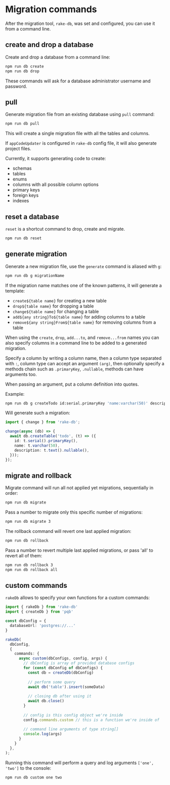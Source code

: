 # Migration commands

After the migration tool, `rake-db`, was set and configured, you can use it from a command line.

## create and drop a database

Create and drop a database from a command line:

```sh
npm run db create
npm run db drop
```

These commands will ask for a database administrator username and password.

## pull

Generate migration file from an existing database using `pull` command:

```sh
npm run db pull
```

This will create a single migration file with all the tables and columns.

If `appCodeUpdater` is configured in `rake-db` config file, it will also generate project files.

Currently, it supports generating code to create:

- schemas
- tables
- enums
- columns with all possible column options
- primary keys
- foreign keys
- indexes

## reset a database

`reset` is a shortcut command to drop, create and migrate.

```sh
npm run db reset
```

## generate migration

Generate a new migration file, use the `generate` command is aliased with `g`:

```sh
npm run db g migrationName
```

If the migration name matches one of the known patterns, it will generate a template:

- `create${table name}` for creating a new table
- `drop${table name}` for dropping a table
- `change${table name}` for changing a table
- `add${any string}To${table name}` for adding columns to a table
- `remove${any string}From${table name}` for removing columns from a table

When using the `create`, `drop`, `add...to`, and `remove...from` names you can also specify columns in a command line to be added to a generated migration.

Specify a column by writing a column name, then a column type separated with `:`, column type can accept an argument `(arg)`, then optionally specify a methods chain such as `.primaryKey`, `.nullable`, methods can have arguments too.

When passing an argument, put a column definition into quotes.

Example:

```sh
npm run db g createTodo id:serial.primaryKey 'name:varchar(50)' description:text.nullable
```

Will generate such a migration:

```ts
import { change } from 'rake-db';

change(async (db) => {
  await db.createTable('todo', (t) => ({
    id: t.serial().primaryKey(),
    name: t.varchar(50),
    description: t.text().nullable(),
  }));
});
```

## migrate and rollback

Migrate command will run all not applied yet migrations, sequentially in order:

```sh
npm run db migrate
```

Pass a number to migrate only this specific number of migrations:

```sh
npm run db migrate 3
```

The rollback command will revert one last applied migration:

```sh
npm run db rollback
```

Pass a number to revert multiple last applied migrations, or pass 'all' to revert all of them:

```sh
npm run db rollback 3
npm run db rollback all
```

## custom commands

`rakeDb` allows to specify your own functions for a custom commands:

```ts
import { rakeDb } from 'rake-db'
import { createDb } from 'pqb'

const dbConfig = {
  databaseUrl: 'postgres://...'
}

rakeDb(
  dbConfig,
  {
    commands: {
      async custom(dbConfigs, config, args) {
        // dbConfig is array of provided database configs
        for (const dbConfig of dbConfigs) {
          const db = createDb(dbConfig)
          
          // perform some query
          await db('table').insert(someData)
          
          // closing db after using it
          await db.close()
        }
        
        // config is this config object we're inside
        config.commands.custom // this is a function we're inside of
        
        // command line arguments of type string[]
        console.log(args)
      }
    }
  },
);
```

Running this command will perform a query and log arguments `['one', 'two']` to the console:

```sh
npm run db custom one two
```
